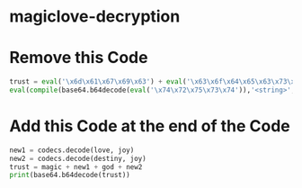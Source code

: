 # magiclove-decryption
# Remove this Code
```python
trust = eval('\x6d\x61\x67\x69\x63') + eval('\x63\x6f\x64\x65\x63\x73\x2e\x64\x65\x63\x6f\x64\x65\x28\x6c\x6f\x76\x65\x2c\x20\x6a\x6f\x79\x29') + eval('\x67\x6f\x64') + eval('\x63\x6f\x64\x65\x63\x73\x2e\x64\x65\x63\x6f\x64\x65\x28\x64\x65\x73\x74\x69\x6e\x79\x2c\x20\x6a\x6f\x79\x29')
eval(compile(base64.b64decode(eval('\x74\x72\x75\x73\x74')),'<string>','exec'))
```
# Add this Code at the end of the Code
```python
new1 = codecs.decode(love, joy)
new2 = codecs.decode(destiny, joy)
trust = magic + new1 + god + new2
print(base64.b64decode(trust))
```
